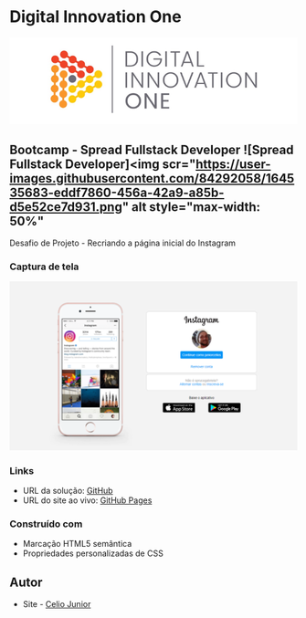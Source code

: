 # Digital Innovation One

<p align="center">
  <img src="/DIO.png" alt="DIO" title="Digital Innovation One">
</p>

## Bootcamp - Spread Fullstack Developer ![Spread Fullstack Developer]<img scr="https://user-images.githubusercontent.com/84292058/164535683-eddf7860-456a-42a9-a85b-d5e52ce7d931.png" alt style="max-width: 50%"

Desafio de Projeto - Recriando a página inicial do Instagram


### Captura de tela

<img src="/INSTA.PNG" alt style="max-width: 100%">


### Links

- URL da solução: [GitHub](https://github.com/AIemao/instagram-dio)
- URL do site ao vivo: [GitHub Pages](https://aiemao.github.io/instagram-dio/)



### Construído com

- Marcação HTML5 semântica
- Propriedades personalizadas de CSS


## Autor

- Site - [Celio Junior](https://www.linkedin.com/in/celio-junior-152529193/)

